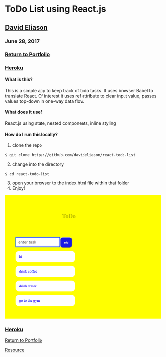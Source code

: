 # ToDo List using React.js
## [David Eliason](http://www.davethemaker.com)
### June 28, 2017

### [Return to Portfolio](https://davideliason.github.io/)

### [Heroku](https://browser-react-todolist.herokuapp.com/)

#### What is this?
This is a simple app to keep track of todo tasks. It uses browser Babel to translate React. Of interest it uses ref attribute to clear input value, passes values top-down in one-way data flow.

#### What does it use?
React.js using state, nested components, inline styling

#### How do I run this locally?
1. clone the repo
````
$ git clone https://github.com/davideliason/react-todo-list
````
2. change into the directory
````
$ cd react-todo-list
````
3. open your browser to the index.html file within that folder
4. Enjoy!

![react-todo](./react-todo.png?raw=true "react-todo-list")

### [Heroku](https://browser-react-todolist.herokuapp.com/)

[Return to Portfolio](https://davideliason.github.io/)

[Resource](https://medium.com/@saadshaikh100/how-to-deploy-your-static-website-on-heroku-69f120626b12)
